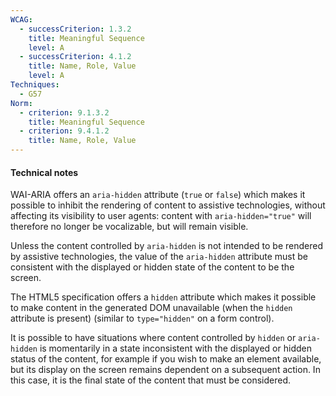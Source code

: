 ```yaml
---
WCAG:
  - successCriterion: 1.3.2
    title: Meaningful Sequence
    level: A
  - successCriterion: 4.1.2
    title: Name, Role, Value
    level: A
Techniques:
  - G57
Norm:
  - criterion: 9.1.3.2
    title: Meaningful Sequence
  - criterion: 9.4.1.2
    title: Name, Role, Value
---
```


#### Technical notes

WAI-ARIA offers an `aria-hidden` attribute (`true` or `false`) which makes it possible to inhibit the rendering of content to assistive technologies, without affecting its visibility to user agents: content with `aria-hidden="true"` will therefore no longer be vocalizable, but will remain visible.

Unless the content controlled by `aria-hidden` is not intended to be rendered by assistive technologies, the value of the `aria-hidden` attribute must be consistent with the displayed or hidden state of the content to be the screen.

The HTML5 specification offers a `hidden` attribute which makes it possible to make content in the generated DOM unavailable (when the `hidden` attribute is present) (similar to `type="hidden"` on a form control).

It is possible to have situations where content controlled by `hidden` or `aria-hidden` is momentarily in a state inconsistent with the displayed or hidden status of the content, for example if you wish to make an element available, but its display on the screen remains dependent on a subsequent action. In this case, it is the final state of the content that must be considered.
